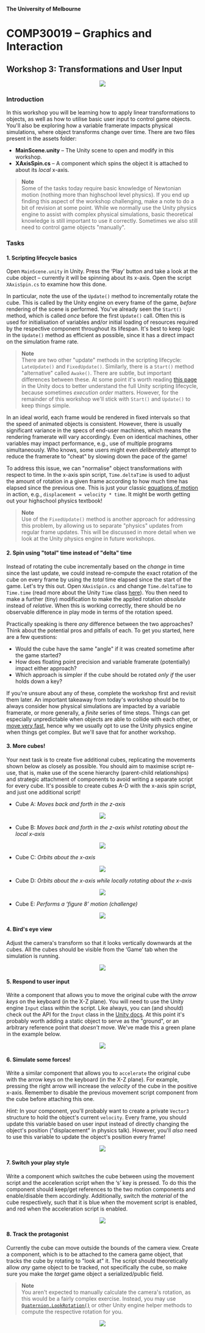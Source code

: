 **The University of Melbourne**
# COMP30019 – Graphics and Interaction

## Workshop 3: Transformations and User Input

<p align="center">
  <a href="https://comp30019.github.io/Workshop-3-Solution/" alt="Play Online">
    <img src="https://img.shields.io/static/v1?label=Play%20Solution&message=comp30019.github.io/Workshop-3-Solution/&color=blue&logo=unity" />
  </a>
</p>

### Introduction

In this workshop you will be learning how to apply linear transformations to objects, 
as well as how to utilise basic user input to control game objects. You'll also be exploring
how a variable framerate impacts physical simulations, where object transforms change over time.
There are two files present in the assets folder:
* **MainScene.unity** – The Unity scene to open and modify in this workshop.
* **XAxisSpin.cs** – A component which spins the object it is attached to about its _local_ x-axis.

> **Note** <br>
> Some of the tasks today require basic knowledge of Newtonian motion (nothing more than highschool level physics). 
> If you end up finding this aspect of the workshop challenging, 
> make a note to do a bit of revision at some point. 
> While we normally use the Unity physics engine to assist with complex physical simulations, 
> basic theoretical knowledge is still important to use it correctly. Sometimes we 
> also still need to control game objects "manually".

### Tasks

#### 1. Scripting lifecycle basics

Open `MainScene.unity` in Unity. Press the ‘Play’ button and take a look at the cube object – currently it will be spinning about its x-axis. Open the script `XAxisSpin.cs` to examine how this done. 

In particular, note the use of the `Update()` method to incrementally rotate the cube.
This is called by the Unity engine on every frame of the game, _before_ rendering of the scene
is performed. You've already seen the `Start()` method, 
which is called _once_ before the first `Update()` call. Often this is
used for initialisation of variables and/or initial loading of resources
required by the respective component throughout its lifespan. It's best to keep logic
in the `Update()` method as efficient as possible, since it has a direct 
impact on the simulation frame rate.

> **Note** <br>
> There are two other "update" methods in the scripting lifecycle: `LateUpdate()`
> and `FixedUpdate()`. Similarly, there is a `Start()` method "alternative" called
> `Awake()`. There are subtle, but important differences between these. 
> At some point it's worth reading [this page](https://docs.unity3d.com/Manual/ExecutionOrder.html)
> in the Unity docs to better understand the full Unity scripting lifecycle, because sometimes
> _execution order_ matters. However, for the remainder of this workshop we'll 
> stick with `Start()` and `Update()` to keep things simple.

In an ideal world, each frame would be rendered in fixed intervals so that the 
speed of animated objects is consistent. However, there is usually
significant variance in the specs of end-user machines, which means the rendering
framerate will vary accordingly. Even on identical machines, other variables may
impact performance, e.g., use of multiple programs simultaneously. Who knows, some users 
might even _deliberately_ attempt to reduce the framerate to "cheat" by slowing down
the pace of the game!

To address this issue, we can "normalise" object transformations with respect to time.
In the x-axis spin script, `Time.deltaTime` is used to adjust the amount of rotation
in a given frame according to how much time has elapsed since the previous one. This 
is just your classic [equations of motion](https://isaacphysics.org/concepts/cp_eq_of_motion) in
action, e.g., `displacement = velocity * time`. It might be worth getting out your highschool physics textbook!

> **Note** <br>
> Use of the `FixedUpdate()` method is another approach for addressing this problem,
> by allowing us to separate "physics" updates from regular frame updates. This will
> be discussed in more detail when we look at the Unity physics engine in future workshops.

#### 2. Spin using "total" time instead of "delta" time

Instead of rotating the cube incrementally based on the _change_ in time since the last update, 
we could instead re-compute the exact rotation
of the cube on every frame by using the _total_ time elapsed since the start of the
game. Let's try this out. Open `XAxisSpin.cs` and change `Time.deltaTime` to `Time.time` (read more
about the Unity `Time` class [here](https://docs.unity3d.com/Manual/TimeFrameManagement.html)). 
You then need to make a
further (tiny) modification to make the applied rotation _absolute_ instead of _relative_. When this
is working correctly, there should be no observable difference in play mode in terms of the rotation
speed.

Practically speaking is there _any_ difference between the two approaches? Think about the potential
pros and pitfalls of each. To get you started, here are a few questions:

- Would the cube have the same "angle" if it was created sometime after the game started?
- How does floating point precision and variable framerate (potentially) impact either approach?
- Which approach is simpler if the cube should be rotated _only if_ the user holds down a key?

If you're unsure about any of these, complete the workshop first and revisit them later. 
An important takeaway from today's workshop should be to always consider how physical simulations
are impacted by a variable framerate, or more generally, a _finite_ series of time steps.
Things can get especially unpredictable when
objects are able to collide with each other, or [move very fast](https://www.aorensoftware.com/blog/2011/06/01/when-bullets-move-too-fast/), hence why we usually opt to use the Unity
physics engine when things get complex. But we'll save that for another workshop.

#### 3. More cubes!

Your next task is to create five additional cubes,
replicating the movements shown below as closely as possible. You should aim to
maximise script re-use, that is, make use of the scene hierarchy (parent-child 
relationships) and strategic attachment of components to avoid writing a separate script
for every cube. It's possible to create cubes A-D with the x-axis spin script, and 
just one additional script!

* Cube A: _Moves back and forth in the z-axis_

<p align="center">
  <img src="Gifs/Q1-1.gif">
</p>

* Cube B: _Moves back and forth in the z-axis whilst rotating about the local x-axis_

<p align="center">
  <img src="Gifs/Q1-2.gif">
</p>

* Cube C: _Orbits about the x-axis_

<p align="center">
  <img src="Gifs/Q1-3.gif">
</p>

* Cube D: _Orbits about the x-axis while locally rotating about the x-axis_

<p align="center">
  <img src="Gifs/Q1-4.gif">
</p>

* Cube E: _Performs a ‘figure 8’ motion (challenge)_

<p align="center">
  <img src="Gifs/Q1-5.gif">
</p>


#### 4. Bird's eye view

Adjust the camera's transform so that it looks vertically downwards at the cubes. 
All the cubes should be visible from the ‘Game’ tab when the simulation 
is running.

<p align="center">
  <img src="Gifs/Q2.gif">
</p>

#### 5. Respond to user input

Write a component that allows you to move the original cube with the _arrow keys_ on the 
keyboard (in the X-Z plane). You will need to use the Unity engine `Input`
class within the script. Like always, you can (and should) check out the API for the `Input` 
class in the [Unity docs](https://docs.unity3d.com/ScriptReference/Input.html).
At this point it's probably worth adding a static object to serve as the "ground",
or an arbitrary reference point that _doesn't_ move. We've made 
this a green plane in the example below.

<p align="center">
  <img src="Gifs/Q3.gif">
</p>

#### 6. Simulate some forces!
Write a similar component that allows you to `accelerate` the original cube 
with the arrow keys on the keyboard (in the X-Z plane). For example, 
pressing the right arrow will increase the _velocity_ of the cube in the 
positive x-axis. Remember to disable the previous movement script 
component from the cube before attaching this one.

_Hint:_ In your component, you'll probably want to create a private `Vector3` structure to hold the object's
current `velocity`. Every frame, you should update this variable based on user
input instead of directly changing the object's position ("displacement" in physics talk).
However, you'll _also_ need to use this variable to update the object's position every frame!

<p align="center">
  <img src="Gifs/Q4.gif">
</p>

#### 7. Switch your play style

Write a component which switches the cube between using the movement 
script and the acceleration script when the ‘s’ key is pressed. To do this
the component should keep/get references to the two motion components and 
enable/disable them accordingly.
Additionally, switch the _material_ of the cube respectively, such that it is 
blue when the movement script is enabled, and red when the acceleration 
script is enabled.

<p align="center">
  <img src="Gifs/Q5.gif">
</p>

#### 8. Track the protagonist

Currently the cube can move outside the bounds of the camera view. Create a
component, which is to be attached to the camera game object, that tracks the 
cube by rotating to "look at" it. The script should theoretically 
allow _any_ game object to be tracked, not specifically the cube, so make sure
you make the _target_ game object a serialized/public field.

> **Note** <br>
> You aren't expected to manually calculate the camera's rotation, 
> as this would be a fairly complex exercise. Instead, you may use 
[`Quaternion.LookRotation()`](https://docs.unity3d.com/ScriptReference/Quaternion.LookRotation.html) 
> or other Unity engine helper methods to compute the respective rotation for you.

<p align="center">
  <img src="Gifs/Q6.gif">
</p>
